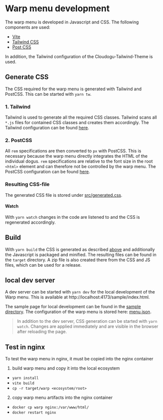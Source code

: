# Warp menu development

The warp menu is developed in Javascript and CSS. The following components are used:
* [Vite](https://vitejs.dev/)
* [Tailwind CSS](https://tailwindcss.com/)
* [Post CSS](https://postcss.org/)

In addition, the Tailwind configuration of the Cloudogu-Tailwind-Theme is used.

## Generate CSS
The CSS required for the warp menu is generated with Tailwind and PostCSS.
This can be started with `yarn tw`.

### 1. Tailwind
Tailwind is used to generate all the required CSS classes.
Tailwind scans all `*.js` files for contained CSS classes and creates them accordingly.
The Tailwind configuration can be found [here](../../tailwind.config.js).

### 2. PostCSS
All `rem` specifications are then converted to `px` with PostCSS.
This is necessary because the warp menu directly integrates the HTML of the individual dogus.
`rem` specifications are relative to the font size in the root `<html>` element and can therefore not be controlled by the warp menu.
The PostCSS configuration can be found [here](../../postcss.config.js).

### Resulting CSS-file
The generated CSS file is stored under [src/generated.css](../../src/generated.css).

#### Watch
With `yarn watch` changes in the code are listened to and the CSS is regenerated accordingly.

## Build
With `yarn build` the CSS is generated as described [above](#css-generate) and additionally the Javascript is packaged and minified.
The resulting files can be found in the `target` directory.
A zip file is also created there from the CSS and JS files, which can be used for a release.

## local dev server
A dev server can be started with `yarn dev` for the local development of the Warp menu.
This is available at http://localhost:4173/sample/index.html.

The sample page for local development can be found in the [sample directory](../../sample).
The configuration of the warp menu is stored here: [menu.json](../../sample/warp/menu.json).

> In addition to the dev server, CSS generation can be started with `yarn watch`.
> Changes are applied immediately and are visible in the browser after reloading the page.


## Test in nginx
To test the warp menu in nginx, it must be copied into the nginx container

1. build warp menu and copy it into the local ecosystem
- `yarn install`
- `vite build`
- `cp -r target/warp <ecosystem/root>`
2. copy warp menu artifacts into the nginx container
- `docker cp warp nginx:/var/www/html/`
- `docker restart nginx`


